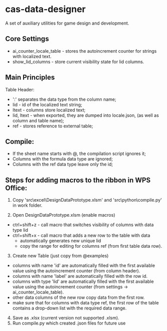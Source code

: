 # cas-data-designer
A set of auxiliary utilities for game design and development.

## Core Settings

- ai_counter_locale_table - stores the autoincrement counter for strings with localized text.
- show_lid_columns - store current visibility state for lid columns.

## Main Principles

Table Header:
- ':' separates the data type from the column name;
- lid - id of the localized text string;
- ltext - columns store localized text;
- lid, ltext - when exported, they are dumped into locale.json, (as well as column and table name);
- ref - stores reference to external table; 

## Compile:
- If the sheet name starts with @, the compilation script ignores it;
- Columns with the formula data type are ignored;
- Columns with the ref data type leave only the id;

## Steps for adding macros to the ribbon in WPS Office:

1) Copy 'src\excel\DesignDataPrototype.xlsm' and 'src\python\compile.py' in work folder.

2) Open DesignDataPrototype.xlsm (enable macros)
  - ctrl+shift+z - call macro that switches visibility of columns with data type lid
  - ctrl+shift+x - call macro that adds a new row to the table with data 
    - automatically generates new unique lid 
    - copy the range for editing for columns ref (from first table data row).

3) Create new Table (just copy from @examples)
  - columns with name 'id' are automatically filled with the first available value using the autoincrement counter (from column header).
  - columns with name 'label' are automatically filled with the row id.
  - columns with type 'lid' are automatically filled with the first available value using the autoincrement counter (from settings -> ai_counter_locale_table).
  - other data columns of the new row copy data from the first row.
  - make sure that for columns with data type ref, the first row of the table contains a drop-down list with the required data range.

4) Save as .xlsx (current version not supported .xlsm).
5) Run compile.py which created .json files for future use